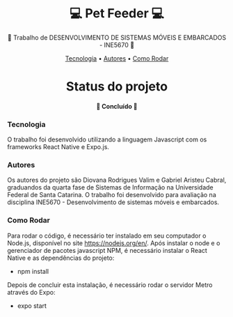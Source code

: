 <h1 align="center">💻 Pet Feeder 💻 </h1>
<p align="center">🚀 Trabalho de DESENVOLVIMENTO DE SISTEMAS MÓVEIS E EMBARCADOS - INE5670 🚀</p>
<p align="center">
 <a href="#tecnologias">Tecnologia</a> • 
 <a href="#autor">Autores</a> •
  <a href="#comorodar">Como Rodar</a>
</p>

<h1 align="center"> 
  Status do projeto
</h1>
<h4 align="center"> 🚀 Concluído 🚀 </h4>

### Tecnologia

O trabalho foi desenvolvido utilizando a linguagem Javascript com os frameworks React Native e Expo.js.

### Autores

Os autores do projeto são Diovana Rodrigues Valim e Gabriel Aristeu Cabral, graduandos da quarta fase de Sistemas de Informação na Universidade Federal de Santa Catarina. O trabalho foi desenvolvido para avaliação na disciplina INE5670 - Desenvolvimento de sistemas móveis e embarcados.

### Como Rodar

Para rodar o código, é necessário ter instalado em seu computador o Node.js, disponível no site https://nodejs.org/en/. Após instalar o node e o gerenciador de pacotes javascript NPM, é necessário instalar o React Native e as dependências do projeto:

- npm install

Depois de concluir esta instalação, é necessário rodar o servidor Metro através do Expo:

- expo start
